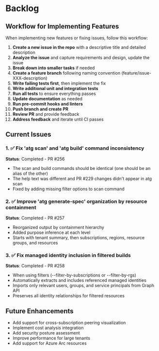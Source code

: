 # Backlog

## Workflow for Implementing Features

When implementing new features or fixing issues, follow this workflow:

1. **Create a new issue in the repo** with a descriptive title and detailed description
2. **Analyze the issue** and capture requirements and design, update the issue
3. **Break down into smaller tasks** if needed
4. **Create a feature branch** following naming convention (feature/issue-XXX-description)
5. **Write failing tests first**, then implement the fix
6. **Write additional unit and integration tests**
7. **Run all tests** to ensure everything passes
8. **Update documentation** as needed
9. **Run pre-commit hooks and linters**
10. **Push branch and create PR**
11. **Review PR** and provide feedback
12. **Address feedback** and iterate until CI passes

## Current Issues

### 1. ✅ Fix 'atg scan' and 'atg build' command inconsistency
**Status**: Completed - PR #256
- The scan and build commands should be identical (one should be an alias of the other)
- The help text was different and PR #229 changes didn't appear in atg scan
- Fixed by adding missing filter options to scan command

### 2. ✅ Improve 'atg generate-spec' organization by resource containment
**Status**: Completed - PR #257
- Reorganized output by containment hierarchy
- Added purpose inference at each level
- Starts with tenant summary, then subscriptions, regions, resource groups, and resources

### 3. ✅ Fix managed identity inclusion in filtered builds
**Status**: Completed - PR #258
- When using filters (--filter-by-subscriptions or --filter-by-rgs)
- Automatically extracts and includes referenced managed identities
- Imports only relevant users, groups, and service principals from Graph API
- Preserves all identity relationships for filtered resources

## Future Enhancements

- Add support for cross-subscription peering visualization
- Implement cost analysis integration
- Add security posture assessment
- Improve performance for large tenants
- Add support for Azure Arc resources